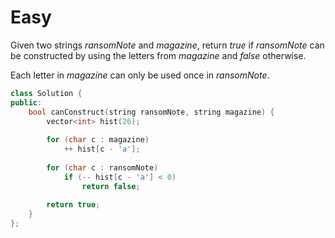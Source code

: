 # Easy

Given two strings $ransomNote$ and $magazine$, return $true$ if $ransomNote$ can be constructed by using the letters from $magazine$ and $false$ otherwise.

Each letter in $magazine$ can only be used once in $ransomNote$.

```cpp
class Solution {
public:
    bool canConstruct(string ransomNote, string magazine) {
        vector<int> hist(26);
        
        for (char c : magazine)
            ++ hist[c - 'a'];
        
        for (char c : ransomNote)
            if (-- hist[c - 'a'] < 0)
                return false;
        
        return true;
    }
};
```
